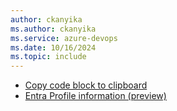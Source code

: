 ```yaml
---
author: ckanyika
ms.author: ckanyika
ms.service: azure-devops
ms.date: 10/16/2024
ms.topic: include
---
```


- [Copy code block to clipboard](#copy-code-block-to-clipboard)
- [Entra Profile information (preview)](#entra-profile-information-preview)